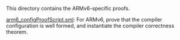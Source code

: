 This directory contains the ARMv6-specific proofs.

[arm6_configProofScript.sml](arm6_configProofScript.sml):
For ARMv6, prove that the compiler configuration is well formed, and
instantiate the compiler correctness theorem.
